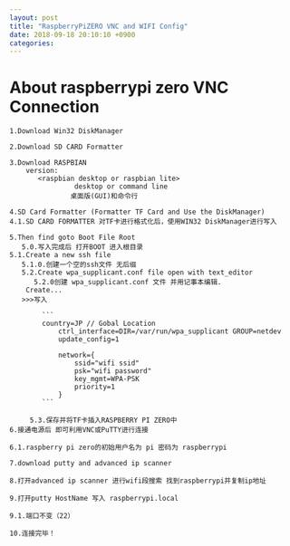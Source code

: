 ```yaml
---
layout: post
title: "RaspberryPiZERO VNC and WIFI Config"
date: 2018-09-18 20:10:10 +0900
categories:
---
```


# About raspberrypi zero VNC Connection

    1.Download Win32 DiskManager 
    
    2.Download SD CARD Formatter
    
    3.Download RASPBIAN 
        version:
    ​	    <raspbian desktop or raspbian lite>
                    desktop or command line 
    ​	            桌面版(GUI)和命令行
    
    4.SD Card Formatter (Formatter TF Card and Use the DiskManager)
    4.1.SD CARD FORMATTER 对TF卡进行格式化后，使用WIN32 DiskManager进行写入
    
    5.Then find goto Boot File Root
       5.0.写入完成后 打开BOOT 进入根目录
    ​5.1.Create a new ssh file
       5.1.0.创建一个空的ssh文件 无后缀    
    ​	5.2.Create wpa_supplicant.conf file open with text_editor
          5.2.0创建 wpa_supplicant.conf 文件 并用记事本编辑.
        Create...
    ​	>>>写入
        
            ```
            country=JP // Gobal Location
                ctrl_interface=DIR=/var/run/wpa_supplicant GROUP=netdev
                update_config=1
            
                network={
                    ssid="wifi ssid"
                    psk="wifi password"
                    key_mgmt=WPA-PSK
                    priority=1
                }
            ```

         5.3.保存并将TF卡插入RASPBERRY PI ZERO中
    6.接通电源后 即可利用VNC或PuTTY进行连接
    
    ​6.1.raspberry pi zero的初始用户名为 pi 密码为 raspberrypi
    
    7.download putty and advanced ip scanner
    
    8.打开advanced ip scanner 进行wifi段搜索 找到raspberrypi并复制ip地址
    
    9.打开putty HostName 写入 raspberrypi.local 
    
    ​9.1.端口不变（22）
    
    10.连接完毕！

